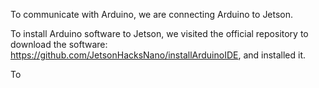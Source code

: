 To communicate with Arduino, we are connecting Arduino to Jetson. 

To install Arduino software to Jetson, we visited the official repository to download the software: 
https://github.com/JetsonHacksNano/installArduinoIDE, and installed it.

To